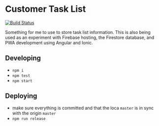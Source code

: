 # Customer Task List

[![Build Status][travis-badge]][travis-badge-url]

Something for me to use to store task list information. This is also being used as an experiment with Firebase hosting, the Firestore database, and PWA development using Angular and Ionic.

## Developing

* `npm i`
* `npm test`
* `npm start`

## Deploying

* make sure everything is committed and that the loca `master` is in sync with the origin `master`
* `npm run release`

[travis-badge]: https://travis-ci.org/kensodemann/customer-task-list.svg?branch=master
[travis-badge-url]: https://travis-ci.org/kensodemann/customer-task-list
